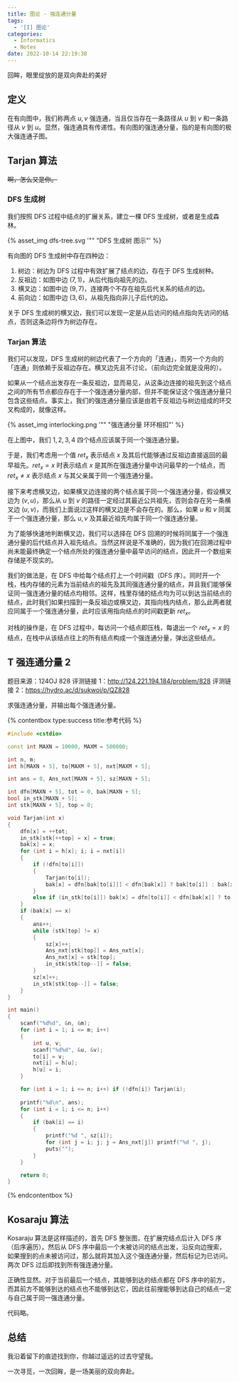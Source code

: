 ```yaml
---
title: 图论 - 强连通分量
tags:
  - '[I] 图论'
categories:
  - Informatics
  - Notes
date: 2022-10-14 22:19:38
---
```



回眸，眼里绽放的是双向奔赴的美好

<!--more-->

## 定义

在有向图中，我们称两点 $u,v$ 强连通，当且仅当存在一条路径从 $u$ 到 $v$ 和一条路径从 $v$ 到 $u$。显然，强连通具有传递性。有向图的强连通分量，指的是有向图的极大强连通子图。

## Tarjan 算法

~~啊，怎么又是你。~~

### DFS 生成树

我们按照 DFS 过程中结点的扩展关系，建立一棵 DFS 生成树，或者是生成森林。

{% asset_img dfs-tree.svg '"" "DFS 生成树 图示"' %}

有向图的 DFS 生成树中存在四种边：

  1. 树边：树边为 DFS 过程中有效扩展了结点的边，存在于 DFS 生成树种。
  2. 反祖边：如图中边 $(7,1)$，从后代指向祖先的边。
  3. 横叉边：如图中边 $(9,7)$，连接两个不存在祖先后代关系的结点的边。
  4. 前向边：如图中边 $(3,6)$，从祖先指向非儿子后代的边。

关于 DFS 生成树的横叉边，我们可以发现一定是从后访问的结点指向先访问的结点，否则这条边将作为树边存在。

### Tarjan 算法

我们可以发现，DFS 生成树的树边代表了一个方向的「连通」，而另一个方向的「连通」则依赖于反祖边存在。横叉边先且不讨论，（前向边完全就是没用的）。

如果从一个结点出发存在一条反祖边，显而易见，从这条边连接的祖先到这个结点之间的所有节点都应存在于一个强连通分量内部，但并不能保证这个强连通分量只包含这些结点。事实上，我们的强连通分量应该是由若干反祖边与树边组成的环交叉构成的，就像这样。

{% asset_img interlocking.png '"" "强连通分量 环环相扣"' %}

在上图中，我们 $1,2,3,4$ 四个结点应该属于同一个强连通分量。

于是，我们考虑用一个值 $ret_x$ 表示结点 $x$ 及其后代能够通过反祖边直接返回的最早祖先。$ret_x=x$ 时表示结点 $x$ 是其所在强连通分量中访问最早的一个结点，而 $ret_x\neq x$ 表示结点 $x$ 与其父亲属于同一个强连通分量。

接下来考虑横叉边，如果横叉边连接的两个结点属于同一个强连通分量，假设横叉边为 $(v,u)$，那么从 $u$ 到 $v$ 的路径一定经过其最近公共祖先，否则会存在另一条横叉边 $(u,v)$，而我们上面说过这样的横叉边是不会存在的。那么，如果 $u$ 和 $v$ 同属于一个强连通分量，那么 $u,v$ 及其最近祖先均属于同一个强连通分量。

为了能够快速地判断横叉边，我们可以选择在 DFS 回溯的时候将同属于一个强连通分量的后代结点并入祖先结点。当然这样说是不准确的，因为我们在回溯过程中尚未能最终确定一个结点所处的强连通分量中最早访问的结点，因此开一个数组来存储是不现实的。

我们的做法是，在 DFS 中给每个结点打上一个时间戳（DFS 序）。同时开一个栈，栈内存储的元素为当前结点的祖先及其同强连通分量的结点，并且我们能够保证同一强连通分量的结点均相邻。这样，栈里存储的结点均为可以到达当前结点的结点，此时我们如果扫描到一条反祖边或横叉边，其指向栈内结点，那么此两者就应同属于一个强连通分量，此时应该用指向结点的时间戳更新 $ret_x$。

对栈的操作是，在 DFS 过程中，每访问一个结点即压栈，每退出一个 $ret_x=x$ 的结点，在栈中从该结点往上的所有结点构成一个强连通分量，弹出这些结点。

## T 强连通分量 2

题目来源：124OJ 828
评测链接 1：<http://124.221.194.184/problem/828>
评测链接 2：<https://hydro.ac/d/sukwoj/p/QZ828>

求强连通分量，并输出每个强连通分量。

{% contentbox type:success title:参考代码 %}
```cpp
#include <cstdio>

const int MAXN = 10000, MAXM = 500000;

int n, m;
int h[MAXN + 5], to[MAXM + 5], nxt[MAXM + 5];

int ans = 0, Ans_nxt[MAXN + 5], sz[MAXN + 5];

int dfn[MAXN + 5], tot = 0, bak[MAXN + 5];
bool in_stk[MAXN + 5];
int stk[MAXN + 5], top = 0;

void Tarjan(int x)
{
    dfn[x] = ++tot;
    in_stk[stk[++top] = x] = true;
    bak[x] = x;
    for (int i = h[x]; i; i = nxt[i])
    {
        if (!dfn[to[i]])
        {
            Tarjan(to[i]);
            bak[x] = dfn[bak[to[i]]] < dfn[bak[x]] ? bak[to[i]] : bak[x];
        }
        else if (in_stk[to[i]]) bak[x] = dfn[to[i]] < dfn[bak[x]] ? to[i] : bak[x];
    }
    if (bak[x] == x)
    {
        ans++;
        while (stk[top] != x)
        {
            sz[x]++;
            Ans_nxt[stk[top]] = Ans_nxt[x];
            Ans_nxt[x] = stk[top];
            in_stk[stk[top--]] = false;
        }
        sz[x]++;
        in_stk[stk[top--]] = false;
    }
}

int main()
{
    scanf("%d%d", &n, &m);
    for (int i = 1; i <= m; i++)
    {
        int u, v;
        scanf("%d%d", &u, &v);
        to[i] = v;
        nxt[i] = h[u];
        h[u] = i;
    }

    for (int i = 1; i <= n; i++) if (!dfn[i]) Tarjan(i);
    
    printf("%d\n", ans);
    for (int i = 1; i <= n; i++)
    {
        if (bak[i] == i)
        {
            printf("%d ", sz[i]);
            for (int j = i; j; j = Ans_nxt[j]) printf("%d ", j);
            puts("");
        }
    }

    return 0;
}
```
{% endcontentbox %}

## Kosaraju 算法

Kosaraju 算法是这样描述的，首先 DFS 整张图，在扩展完结点后计入 DFS 序（后序遍历）。然后从 DFS 序中最后一个未被访问的结点出发，沿反向边搜索，如果搜到的点未被访问过，那么就将其加入这个强连通分量，然后标记为已访问。两次 DFS 过后即找到所有强连通分量。

正确性显然。对于当前最后一个结点，其能够到达的结点都在 DFS 序中的前方，而其前方不能够到达的结点也不能够到达它，因此往前搜能够到达自己的结点一定与自己属于同一强连通分量。

代码略。

## 总结

我沿着留下的痕迹找到你，你越过遥远的过去守望我。

一次寻觅，一次回眸，是一场美丽的双向奔赴。
